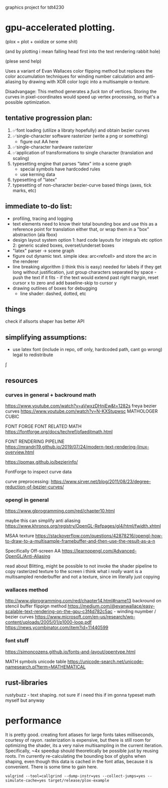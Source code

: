graphics project for tdt4230
# gpu-accelerated plotting.
(plox = plot + oxidize or some shit)

(and by plotting i mean falling head first into the text rendering rabbit hole)

(plese send help)

Uses a variant of Evan Wallaces color flipping method but replaces the color accumulation
techniques for winding number calculation and anti-aliasing by drawing with XOR color logic 
into a multisample α-texture.

Disadvangage: This method generates a _fuck ton_ of vertices.
Storing the curves in pixel-coordinates would speed up vertex processing, so that's
a possible optimization.


## tentative progression plan:
1. ✅font loading (utilize a libraty hopefully) and obtain bezier curves
2. ✅single-character software rasterizer (write a png or something)
    - figure out AA here
3. ✅single-character hardware rasterizer
4. ✅application of transformations to single character (translation and scaling)
5. typesetting engine that parses "latex" into a scene graph
    - special symbols have hardcoded rules
    - use kerning data
6. typesetting of "latex"
7. typesetting of non-character bezier-curve based things (axes, tick marks, etc)

## immediate to-do list:
- profiling, tracing and logging
- text elements need to know their total bounding box
  and use this as a reference point for translation
  either that, or wrap them in a "box" abstraction (ala fbox)
- design layout system
    option 1: hard code layouts for integrals etc
    option 2: generic scaled boxes, overset/underset boxes
- "latex" parser -> scene graph
- figure out dynamic text. simple idea: arc<refcell<text>> and store the arc
  in the renderer
- line breaking algorithm (i think this is easy) needed for labels if they get long
    without justification, just group characters separated by space
        - push the text if it fits
        - if the text would extend past right margin, reset cursor x to zero and
          add baseline-skip to cursor y
- drawing outlines of boxes for debugging
    - line shader: dashed, dotted, etc

## things
check if allsorts shaper has better API

## simplifying assumptions:
- use latex font (include in repo, otf only, hardcoded path, cant go wrong) legal to redistribute

∫

## resources
### curves in general + backround math
https://www.youtube.com/watch?v=aVwxzDHniEw&t=1282s freya bezier curves
https://www.youtube.com/watch?v=N-KXStupwsc   MATHOLOGER CUBIC

FONT FORGE FONT RELATED MATH
https://fontforge.org/docs/techref/pfaeditmath.html

FONT RENDERING PIPELINE
https://mrandri19.github.io/2019/07/24/modern-text-rendering-linux-overview.html

https://pomax.github.io/bezierinfo/

FontForge to inspect curve data

curve preprocessing:
https://www.sirver.net/blog/2011/08/23/degree-reduction-of-bezier-curves/

### opengl in general
https://www.glprogramming.com/red/chapter10.html

maybe this can simplify anti aliasing 
https://www.khronos.org/registry/OpenGL-Refpages/gl4/html/fwidth.xhtml

MSAA texture
https://stackoverflow.com/questions/42878216/opengl-how-to-draw-to-a-multisample-framebuffer-and-then-use-the-result-as-a-n

Specifically Off-screen AA
https://learnopengl.com/Advanced-OpenGL/Anti-Aliasing

read about Blitting, might be possible to not invoke the shader pipeline
to copy rasterized texture to the screen
i think what i _really_ want is a multisampled renderbuffer and not a texture, since
im literally just copying

### wallaces method
http://www.glprogramming.com/red/chapter14.html#name13 backround on stencil buffer flippign method
https://medium.com/@evanwallace/easy-scalable-text-rendering-on-the-gpu-c3f4d782c5ac - winding nuymber / bezier curves
https://www.microsoft.com/en-us/research/wp-content/uploads/2005/01/p1000-loop.pdf
https://news.ycombinator.com/item?id=11440599

### font stuff
https://simoncozens.github.io/fonts-and-layout/opentype.html

MATH symbols unicode table
https://unicode-search.net/unicode-namesearch.pl?term=MATHEMATICAL


## rust-libraries
rustybuzz - text shaping. not sure if i need this if im gonna typeset math myself but anyway


# performance
It is pretty good.
creating font atlases for large fonts takes milliseconds, courtesy of rayon.
rasterization is expensive, but there is still room for optimizing the shader, its
a very naïve multisampling in the current iteration.
Specifically, ~4x speedup should theoretically be possible just by reusing roots.
I'm currently re-calculating the bounding box of glyphs when shaping, even though this data is
cached in the font atlas, because it is convenient. There is some time to gain here.

```
valgrind --tool=callgrind --dump-instr=yes --collect-jumps=yes --simulate-cache=yes target/release/plox-example
```

